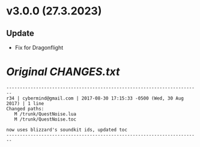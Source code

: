 # v3.0.0 (27.3.2023)

## Update

- Fix for Dragonflight

# *Original CHANGES.txt*
```
------------------------------------------------------------------------
r34 | cybermind@gmail.com | 2017-08-30 17:15:33 -0500 (Wed, 30 Aug 2017) | 1 line
Changed paths:
   M /trunk/QuestNoise.lua
   M /trunk/QuestNoise.toc

now uses blizzard's soundkit ids, updated toc
------------------------------------------------------------------------
```

